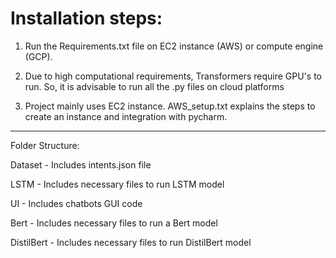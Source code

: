 # Installation steps:
 
 1. Run the Requirements.txt file on EC2 instance (AWS) or compute engine (GCP).
 
 2. Due to high computational requirements, Transformers require GPU's to run. So, it is advisable to run all the .py files on cloud platforms
 
 3. Project mainly uses EC2 instance. AWS_setup.txt explains the steps to create an instance and integration with pycharm.

---------------------------------------------------------------------------------------------------------------------------------------------------
Folder Structure:

Dataset - Includes intents.json file

LSTM - Includes necessary files to run LSTM model

UI - Includes chatbots GUI code

Bert - Includes necessary files to run a Bert model

DistilBert - Includes necessary files to run DistilBert model

